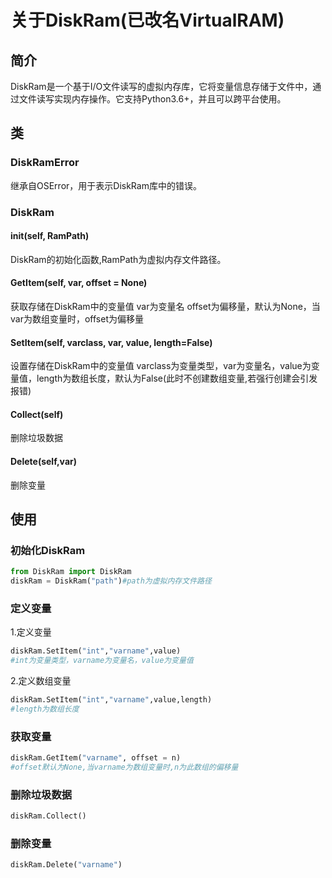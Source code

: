 # 关于DiskRam(已改名VirtualRAM)
## 简介
DiskRam是一个基于I/O文件读写的虚拟内存库，它将变量信息存储于文件中，通过文件读写实现内存操作。它支持Python3.6+，并且可以跨平台使用。

## 类

### DiskRamError
继承自OSError，用于表示DiskRam库中的错误。

### DiskRam

#### __init__(self, RamPath)
DiskRam的初始化函数,RamPath为虚拟内存文件路径。

#### GetItem(self, var, offset = None)
获取存储在DiskRam中的变量值
var为变量名
offset为偏移量，默认为None，当var为数组变量时，offset为偏移量

#### SetItem(self, varclass, var, value, length=False)
设置存储在DiskRam中的变量值
varclass为变量类型，var为变量名，value为变量值，length为数组长度，默认为False(此时不创建数组变量,若强行创建会引发报错)

#### Collect(self)
删除垃圾数据

#### Delete(self,var)
删除变量
## 使用

### 初始化DiskRam
```python
from DiskRam import DiskRam
diskRam = DiskRam("path")#path为虚拟内存文件路径
```

### 定义变量
1.定义变量
```python
diskRam.SetItem("int","varname",value) 
#int为变量类型，varname为变量名，value为变量值
```
2.定义数组变量
```python
diskRam.SetItem("int","varname",value,length)
#length为数组长度
```

### 获取变量
```python
diskRam.GetItem("varname", offset = n)
#offset默认为None,当varname为数组变量时,n为此数组的偏移量
```

### 删除垃圾数据
```python
diskRam.Collect()
```

### 删除变量
```python
diskRam.Delete("varname")
```

